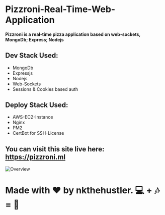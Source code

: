 # Pizzroni-Real-Time-Web-Application
#### Pizzroni is a real-time pizza application based on web-sockets, MongoDb; Express; Nodejs
## Dev Stack Used:
- MongoDb
- Expressjs
- Nodejs
- Web-Sockets
- Sessions & Cookies based auth

## Deploy Stack Used:
- AWS-EC2-Instance
- Nginx
- PM2
- CertBot for SSH-License

## You can visit this site live here: https://pizzroni.ml

![Overview](https://user-images.githubusercontent.com/66864065/185996629-ffe13fed-4c0e-49b8-84eb-27586bcacb74.png)

# Made with ❤ by nkthehustler. 💻 + 🎶 = 💖




